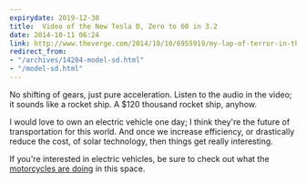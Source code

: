```yaml
---
expirydate: 2019-12-30
title:  Video of the New Tesla D, Zero to 60 in 3.2
date: 2014-10-11 06:24
link: http://www.theverge.com/2014/10/10/6955919/my-lap-of-terror-in-the-tesla-d
redirect_from:
- "/archives/14284-model-sd.html"
- "/model-sd.html"
---
```



No shifting of gears, just pure acceleration. Listen to the audio in the video; it sounds like a rocket ship. A $120 thousand rocket ship, anyhow. 

I would love to own an electric vehicle one day; I think they're the future of transportation for this world. And once we increase efficiency, or drastically reduce the cost, of solar technology, then things get really interesting. 

If you're interested in electric vehicles, be sure to check out what the [motorcycles are doing](http://www.zeromotorcycles.com) in this space. 
